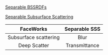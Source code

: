 [Separable BSSRDFs](https://www.pbr-book.org/3ed-2018/Volume_Scattering/The_BSSRDF#SeparableBSSRDFs)  

[Separable Subsurface Scattering](http://www.iryoku.com/separable-sss/)  

FaceWorks | Separable SSS      
:-: | :-:     
Subsurface scattering |  Blur  
Deep Scatter | Transmittance
